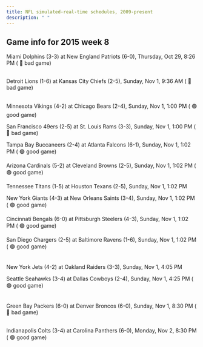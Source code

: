 ```yaml
---
title: NFL simulated-real-time schedules, 2009-present
description: " "
---
```


## Game info for 2015 week 8
Miami Dolphins (3-3) at New England Patriots (6-0), Thursday, Oct 29, 8:26 PM (	:red_circle: bad game)

<br/>Detroit Lions (1-6) at Kansas City Chiefs (2-5), Sunday, Nov 1, 9:36 AM (	:red_circle: bad game)

<br/>Minnesota Vikings (4-2) at Chicago Bears (2-4), Sunday, Nov 1, 1:00 PM (	:green_circle: good game)

San Francisco 49ers (2-5) at St. Louis Rams (3-3), Sunday, Nov 1, 1:00 PM (	:red_circle: bad game)

Tampa Bay Buccaneers (2-4) at Atlanta Falcons (6-1), Sunday, Nov 1, 1:02 PM (	:green_circle: good game)

Arizona Cardinals (5-2) at Cleveland Browns (2-5), Sunday, Nov 1, 1:02 PM (	:green_circle: good game)

Tennessee Titans (1-5) at Houston Texans (2-5), Sunday, Nov 1, 1:02 PM

New York Giants (4-3) at New Orleans Saints (3-4), Sunday, Nov 1, 1:02 PM (	:green_circle: good game)

Cincinnati Bengals (6-0) at Pittsburgh Steelers (4-3), Sunday, Nov 1, 1:02 PM (	:green_circle: good game)

San Diego Chargers (2-5) at Baltimore Ravens (1-6), Sunday, Nov 1, 1:02 PM (	:green_circle: good game)

<br/>New York Jets (4-2) at Oakland Raiders (3-3), Sunday, Nov 1, 4:05 PM

Seattle Seahawks (3-4) at Dallas Cowboys (2-4), Sunday, Nov 1, 4:25 PM (	:green_circle: good game)

<br/>Green Bay Packers (6-0) at Denver Broncos (6-0), Sunday, Nov 1, 8:30 PM (	:red_circle: bad game)

<br/>Indianapolis Colts (3-4) at Carolina Panthers (6-0), Monday, Nov 2, 8:30 PM (	:green_circle: good game)


